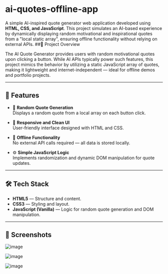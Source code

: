 # ai-quotes-offline-app
A simple AI-inspired quote generator web application developed using **HTML, CSS, and JavaScript**. This project simulates an AI-based experience by dynamically displaying random motivational and inspirational quotes from a "local static array", ensuring offline functionality without relying on external APIs.
##📌 Project Overview

The AI Quote Generator provides users with random motivational quotes upon clicking a button. While AI APIs typically power such features, this project mimics the behavior by utilizing a static JavaScript array of quotes, making it lightweight and internet-independent — ideal for offline demos and portfolio projects.

---

## 🚀 Features

- 📖 **Random Quote Generation**  
  Displays a random quote from a local array on each button click.

- 🎨 **Responsive and Clean UI**  
  User-friendly interface designed with HTML and CSS.

- 🔌 **Offline Functionality**  
  No external API calls required — all data is stored locally.

- ⚙️ **Simple JavaScript Logic**  
  Implements randomization and dynamic DOM manipulation for quote updates.

---

## 🛠️ Tech Stack

- **HTML5** — Structure and content.
- **CSS3** — Styling and layout.
- **JavaScript (Vanilla)** — Logic for random quote generation and DOM manipulation.

---

## 📸 Screenshots
![image](https://github.com/user-attachments/assets/60a27944-3470-44a0-8475-f61c68dd3001)


![image](https://github.com/user-attachments/assets/3988ce0c-ed2f-4fd8-9bdd-c6a3d5447e03)

![image](https://github.com/user-attachments/assets/d7e5751f-5dfe-45ee-ba2d-825dde5c339b)
